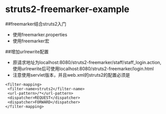 # struts2-freemarker-example
##freemarker结合struts2入门
* 使用freemarker.properties
* 使用freemarker宏

##增加urlrewrite配置
* 原请求地址为localhost:8080/struts2-freemarker/staff/staff_login.action,使用urlrewrite后可使用localhost:8080/struts2-freemarker/login.html
* 注意使用servlet版本，并且web.xml的struts2的配置必须是
 ```
 <filter-mapping>
  <filter-name>struts2</filter-name>
  <url-pattern>/*</url-pattern>
  <dispatcher>REQUEST</dispatcher>   
  <dispatcher>FORWARD</dispatcher> 
 </filter-mapping>
```
 

  
